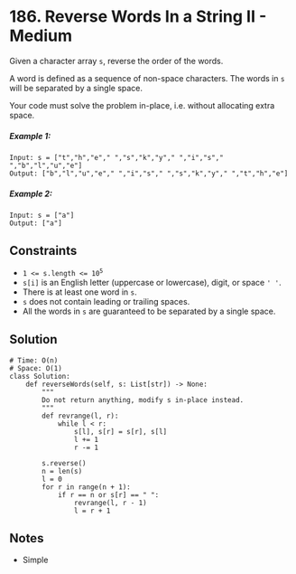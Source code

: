 # 186. Reverse Words In a String II - Medium

Given a character array `s`, reverse the order of the words.

A word is defined as a sequence of non-space characters. The words in `s` will be separated by a single space.

Your code must solve the problem in-place, i.e. without allocating extra space.

##### Example 1:

```
Input: s = ["t","h","e"," ","s","k","y"," ","i","s"," ","b","l","u","e"]
Output: ["b","l","u","e"," ","i","s"," ","s","k","y"," ","t","h","e"]
```

##### Example 2:

```
Input: s = ["a"]
Output: ["a"]
```

## Constraints

- <code>1 <= s.length <= 10<sup>5</sup></code>
- `s[i]` is an English letter (uppercase or lowercase), digit, or space `' '`.
- There is at least one word in `s`.
- `s` does not contain leading or trailing spaces.
- All the words in `s` are guaranteed to be separated by a single space.

## Solution

```
# Time: O(n)
# Space: O(1)
class Solution:
    def reverseWords(self, s: List[str]) -> None:
        """
        Do not return anything, modify s in-place instead.
        """
        def revrange(l, r):
            while l < r:
                s[l], s[r] = s[r], s[l]
                l += 1
                r -= 1
        
        s.reverse()
        n = len(s)
        l = 0
        for r in range(n + 1):
            if r == n or s[r] == " ":
                revrange(l, r - 1)
                l = r + 1
```

## Notes
- Simple